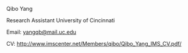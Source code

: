Qibo Yang

Research Assistant
University of Cincinnati

Email: yangqb@mail.uc.edu

CV: http://www.imscenter.net/Members/qibo/Qibo_Yang_IMS_CV.pdf/

